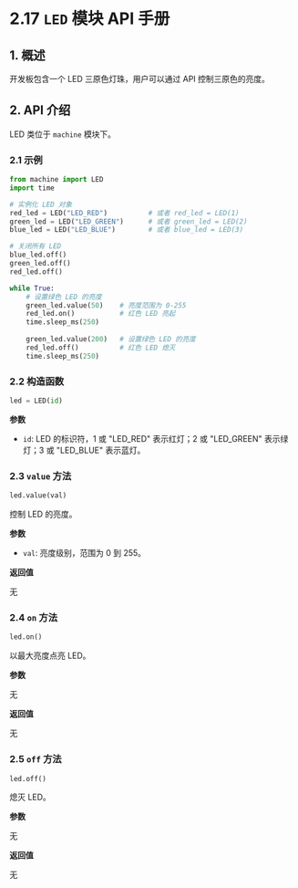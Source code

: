 # 2.17 `LED` 模块 API 手册

## 1. 概述

开发板包含一个 LED 三原色灯珠，用户可以通过 API 控制三原色的亮度。

## 2. API 介绍

LED 类位于 `machine` 模块下。

### 2.1 示例

```python
from machine import LED
import time

# 实例化 LED 对象
red_led = LED("LED_RED")          # 或者 red_led = LED(1)
green_led = LED("LED_GREEN")      # 或者 green_led = LED(2)
blue_led = LED("LED_BLUE")        # 或者 blue_led = LED(3)

# 关闭所有 LED
blue_led.off()
green_led.off()
red_led.off()

while True:
    # 设置绿色 LED 的亮度
    green_led.value(50)    # 亮度范围为 0-255
    red_led.on()           # 红色 LED 亮起
    time.sleep_ms(250)
    
    green_led.value(200)   # 设置绿色 LED 的亮度
    red_led.off()          # 红色 LED 熄灭
    time.sleep_ms(250)
```

### 2.2 构造函数

```python
led = LED(id)
```

**参数**

- `id`: LED 的标识符，1 或 "LED_RED" 表示红灯；2 或 "LED_GREEN" 表示绿灯；3 或 "LED_BLUE" 表示蓝灯。

### 2.3 `value` 方法

```python
led.value(val)
```

控制 LED 的亮度。

**参数**

- `val`: 亮度级别，范围为 0 到 255。

**返回值**

无

### 2.4 `on` 方法

```python
led.on()
```

以最大亮度点亮 LED。

**参数**

无

**返回值**

无

### 2.5 `off` 方法

```python
led.off()
```

熄灭 LED。

**参数**

无

**返回值**

无
